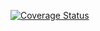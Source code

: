 [![Coverage Status](https://coveralls.io/repos/github/Hinnn/AgileAssignment2/badge.svg?branch=development)](https://coveralls.io/github/Hinnn/AgileAssignment2?branch=development)
